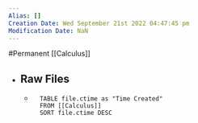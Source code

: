 ```yaml
---
Alias: []
Creation Date: Wed September 21st 2022 04:47:45 pm 
Modification Date: NaN
---
```

#Permanent [[Calculus]]

- ## Raw Files
	- ```dataview
		TABLE file.ctime as "Time Created"
		FROM [[Calculus]]
		SORT file.ctime DESC
		```